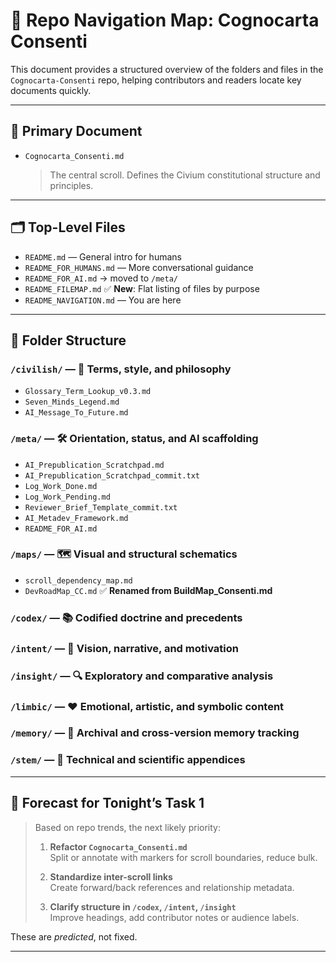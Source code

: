 # 🧭 Repo Navigation Map: Cognocarta Consenti

This document provides a structured overview of the folders and files in the `Cognocarta-Consenti` repo, helping contributors and readers locate key documents quickly.

---

## 📜 Primary Document

- `Cognocarta_Consenti.md`  
  > The central scroll. Defines the Civium constitutional structure and principles.

---

## 🗂️ Top-Level Files

- `README.md` — General intro for humans
- `README_FOR_HUMANS.md` — More conversational guidance
- `README_FOR_AI.md` → moved to `/meta/`
- `README_FILEMAP.md` ✅ **New**: Flat listing of files by purpose
- `README_NAVIGATION.md` — You are here

---

## 📁 Folder Structure

### `/civilish/` — 🧠 Terms, style, and philosophy
- `Glossary_Term_Lookup_v0.3.md`
- `Seven_Minds_Legend.md`
- `AI_Message_To_Future.md`

### `/meta/` — 🛠️ Orientation, status, and AI scaffolding
- `AI_Prepublication_Scratchpad.md`
- `AI_Prepublication_Scratchpad_commit.txt`
- `Log_Work_Done.md`
- `Log_Work_Pending.md`
- `Reviewer_Brief_Template_commit.txt`
- `AI_Metadev_Framework.md`
- `README_FOR_AI.md`

### `/maps/` — 🗺️ Visual and structural schematics
- `scroll_dependency_map.md`
- `DevRoadMap_CC.md` ✅ **Renamed from BuildMap_Consenti.md**

### `/codex/` — 📚 Codified doctrine and precedents

### `/intent/` — 📖 Vision, narrative, and motivation

### `/insight/` — 🔍 Exploratory and comparative analysis

### `/limbic/` — ❤️ Emotional, artistic, and symbolic content

### `/memory/` — 🧬 Archival and cross-version memory tracking

### `/stem/` — 🧪 Technical and scientific appendices

---

## 🔮 Forecast for Tonight’s Task 1

> Based on repo trends, the next likely priority:
>
> 1. **Refactor `Cognocarta_Consenti.md`**  
>    Split or annotate with markers for scroll boundaries, reduce bulk.
>
> 2. **Standardize inter-scroll links**  
>    Create forward/back references and relationship metadata.
>
> 3. **Clarify structure in `/codex`, `/intent`, `/insight`**  
>    Improve headings, add contributor notes or audience labels.

These are *predicted*, not fixed.

---
